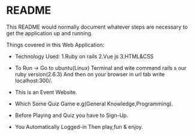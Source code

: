 # README

This README would normally document whatever steps are necessary to get the
application up and running.

Things covered in this Web Application:

* Technology Used:
1.Ruby on rails
2.Vue js
3.HTML&CSS

* To Run
-> Go to ubuntu(Linux) Terminal and wite command rails s our ruby version(2.6.3) And then on your browser in url tab write localhost:300/.  

* This is an Event Website.

* Which Some Quiz Game e.g(General Knowledge,Programming).

* Before Playing and Quiz you have to Sign-Up.

* You Automatically Logged-in Then play,fun & enjoy. 
